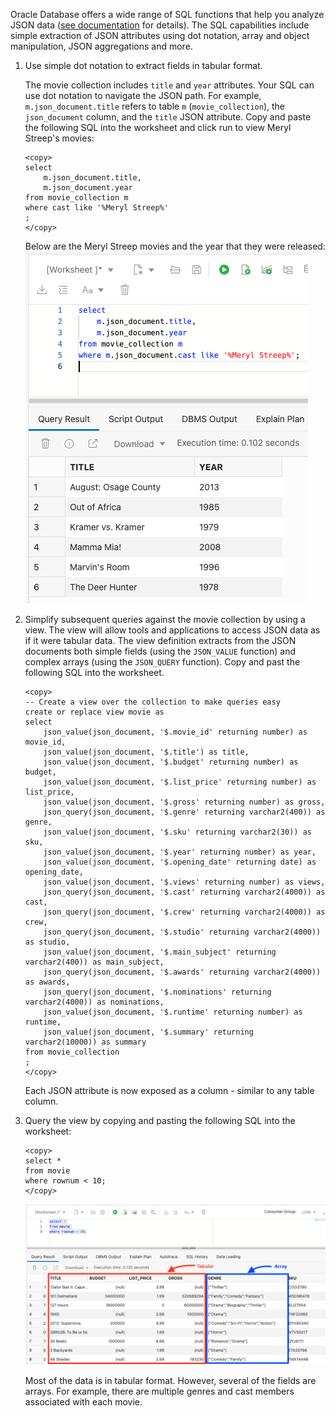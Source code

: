 <!--
    {
        "name":"Query simple JSON attributes",
        "description":"Use dot notation and JSON_VALUE to query JSON documents. Creates a view to simplify subsequent access."
    }
-->
Oracle Database offers a wide range of SQL functions that help you analyze JSON data ([see documentation](https://docs.oracle.com/en/database/oracle/oracle-database/19/adjsn/query-json-data.html#GUID-119E5069-77F2-45DC-B6F0-A1B312945590) for details). The SQL capabilities include simple extraction of JSON attributes using dot notation, array and object manipulation, JSON aggregations and more.  

1. Use simple dot notation to extract fields in tabular format. 
    
    The movie collection includes `title` and `year` attributes. Your SQL can use dot notation to navigate the JSON path. For example, `m.json_document.title` refers to table `m` (`movie_collection`), the `json_document` column, and the `title` JSON attribute. Copy and paste the following SQL into the worksheet and click run to view Meryl Streep's movies:
    ```
    <copy>
    select 
        m.json_document.title,
        m.json_document.year       
    from movie_collection m
    where cast like '%Meryl Streep%'
    ;
    </copy>
    ```

    Below are the Meryl Streep movies and the year that they were released:
    ![Meryl Streep movies](images/adb-query-json-meryl-streep.png)

2. Simplify subsequent queries against the movie collection by using a view. The view will allow tools and applications to access JSON data as if it were tabular data. The view definition extracts from the JSON documents both simple fields (using the `JSON_VALUE` function) and complex arrays (using the `JSON_QUERY` function). Copy and past the following SQL into the worksheet.

    ```
    <copy>
    -- Create a view over the collection to make queries easy
    create or replace view movie as
    select
        json_value(json_document, '$.movie_id' returning number) as movie_id,
        json_value(json_document, '$.title') as title,
        json_value(json_document, '$.budget' returning number) as budget,
        json_value(json_document, '$.list_price' returning number) as list_price,
        json_value(json_document, '$.gross' returning number) as gross,
        json_query(json_document, '$.genre' returning varchar2(400)) as genre,
        json_value(json_document, '$.sku' returning varchar2(30)) as sku,
        json_value(json_document, '$.year' returning number) as year, 
        json_value(json_document, '$.opening_date' returning date) as opening_date,
        json_value(json_document, '$.views' returning number) as views, 
        json_query(json_document, '$.cast' returning varchar2(4000)) as cast,
        json_query(json_document, '$.crew' returning varchar2(4000)) as crew,
        json_query(json_document, '$.studio' returning varchar2(4000)) as studio,
        json_value(json_document, '$.main_subject' returning varchar2(400)) as main_subject,
        json_query(json_document, '$.awards' returning varchar2(4000)) as awards,
        json_query(json_document, '$.nominations' returning varchar2(4000)) as nominations,
        json_value(json_document, '$.runtime' returning number) as runtime, 
        json_value(json_document, '$.summary' returning varchar2(10000)) as summary 
    from movie_collection
    ;
    </copy>
    ```
    Each JSON attribute is now exposed as a column - similar to any table column.

3. Query the view by copying and pasting the following SQL into the worksheet:

    ```
    <copy>
    select *
    from movie
    where rownum < 10;
    </copy>
    ```
    ![Tabular and array-based data](images/adb-create-json-view.png)

    Most of the data is in tabular format. However, several of the fields are arrays. For example, there are multiple genres and cast members associated with each movie.
